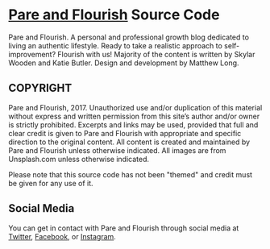 # [Pare and Flourish](http://www.pareandflourish.com) Source Code
Pare and Flourish. A personal and professional growth blog dedicated to living an authentic lifestyle. Ready to take a realistic approach to self-improvement? Flourish with us! Majority of the content is written by Skylar Wooden and Katie Butler. Design and development by Matthew Long.

## COPYRIGHT
Pare and Flourish, 2017. Unauthorized use and/or duplication of this material without express and written permission from this site’s author and/or owner is strictly prohibited. Excerpts and links may be used, provided that full and clear credit is given to Pare and Flourish with appropriate and specific direction to the original content. All content is created and maintained by Pare and Flourish unless otherwise indicated. All images are from Unsplash.com unless otherwise indicated.

Please note that this source code has not been "themed" and credit must be given for any use of it. 

## Social Media
You can get in contact with Pare and Flourish through social media at [Twitter](https://twitter.com/pareandflourish/), [Facebook](https://www.facebook.com/pareandflourish/), or [Instagram](https://www.instagram.com/pareandflourish/).
